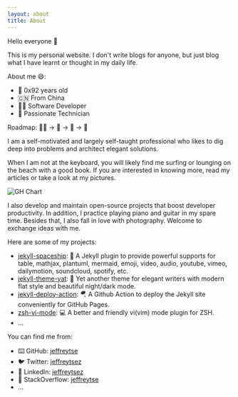 ```yaml
---
layout: about
title: About
---
```


Hello everyone 👋

This is my personal website. I don't write blogs for anyone, but just
blog what I have learnt or thought in my daily life.

About me 😄:

- 🧑 0x92 years old
- 🇨🇳 From China
- 👨‍💻 Software Developer
- 🔨 Passionate Technician

Roadmap: 👨‍💻 -> 🎸 -> 🎹 -> 📸

I am a self-motivated and largely self-taught professional who likes to
dig deep into problems and architect elegant solutions.

When I am not at the keyboard, you will likely find me surfing or lounging
on the beach with a good book. If you are interested in knowing more, read my
articles or take a look at my pictures.

![GH Chart](https://ghchart.rshah.org/jeffreytse)

I also develop and maintain open-source projects that boost developer
productivity. In addition, I practice playing piano and guitar in my spare
time. Besides that, I also fall in love with photography. Welcome to exchange
ideas with me.

Here are some of my projects:

- [jekyll-spaceship](https://github.com/jeffreytse/jekyll-spaceship): 🚀 A Jekyll plugin to provide powerful supports for table, mathjax, plantuml, mermaid, emoji, video, audio, youtube, vimeo, dailymotion, soundcloud, spotify, etc.
- [jekyll-theme-yat](https://github.com/jeffreytse/jekyll-theme-yat): 🎨 Yet another theme for elegant writers with modern flat style and beautiful night/dark mode.
- [jekyll-deploy-action](https://github.com/jeffreytse/jekyll-deploy-action): 🪂 A Github Action to deploy the Jekyll site conveniently for GitHub Pages.
- [zsh-vi-mode](https://github.com/jeffreytse/zsh-vi-mode): 💻 A better and friendly vi(vim) mode plugin for ZSH.
- ...

You can find me from:

- ⌨️ GitHub: [jeffreytse](https://github.com/jeffreytse)
- 🐦 Twitter: [jeffreytsez](https://twitter.com/jeffreytsez)
- 💼 LinkedIn: [jeffreytsez](https://linkedin.com/in/jeffreytsez)
- 🙋 StackOverflow: [jeffreytse](https://stackoverflow.com/users/12029031/jeffreytse)
- ...
